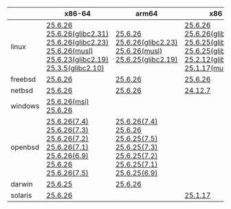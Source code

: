||x86-64|arm64|x86|ppc64le|armv7|armel|
| --- | --- | --- | --- | --- | --- | --- |
|linux|[25.6.26](https://github.com/roswell/sbcl_head/releases/download/25.6.26/sbcl-25.6.26-x86-64-linux-binary.tar.bz2)<br />[25.6.26(glibc2.31)](https://github.com/roswell/sbcl_head/releases/download/25.6.26/sbcl-25.6.26-x86-64-linux-glibc2.31-binary.tar.bz2)<br />[25.6.26(glibc2.23)](https://github.com/roswell/sbcl_head/releases/download/25.6.26/sbcl-25.6.26-x86-64-linux-glibc2.23-binary.tar.bz2)<br />[25.6.26(musl)](https://github.com/roswell/sbcl_head/releases/download/25.6.26/sbcl-25.6.26-x86-64-linux-musl-binary.tar.bz2)<br />[25.6.23(glibc2.19)](https://github.com/roswell/sbcl_head/releases/download/25.6.23/sbcl-25.6.23-x86-64-linux-glibc2.19-binary.tar.bz2)<br />[25.3.5(glibc2.10)](https://github.com/roswell/sbcl_head/releases/download/25.3.5/sbcl-25.3.5-x86-64-linux-glibc2.10-binary.tar.bz2)<br />|[25.6.26](https://github.com/roswell/sbcl_head/releases/download/25.6.26/sbcl-25.6.26-arm64-linux-binary.tar.bz2)<br />[25.6.26(glibc2.23)](https://github.com/roswell/sbcl_head/releases/download/25.6.26/sbcl-25.6.26-arm64-linux-glibc2.23-binary.tar.bz2)<br />[25.6.26(musl)](https://github.com/roswell/sbcl_head/releases/download/25.6.26/sbcl-25.6.26-arm64-linux-musl-binary.tar.bz2)<br />[25.6.25(glibc2.19)](https://github.com/roswell/sbcl_head/releases/download/25.6.25/sbcl-25.6.25-arm64-linux-glibc2.19-binary.tar.bz2)<br />|[25.6.26](https://github.com/roswell/sbcl_head/releases/download/25.6.26/sbcl-25.6.26-x86-linux-binary.tar.bz2)<br />[25.6.26(glibc2.23)](https://github.com/roswell/sbcl_head/releases/download/25.6.26/sbcl-25.6.26-x86-linux-glibc2.23-binary.tar.bz2)<br />[25.6.25(glibc2.31)](https://github.com/roswell/sbcl_head/releases/download/25.6.25/sbcl-25.6.25-x86-linux-glibc2.31-binary.tar.bz2)<br />[25.6.25(glibc2.19)](https://github.com/roswell/sbcl_head/releases/download/25.6.25/sbcl-25.6.25-x86-linux-glibc2.19-binary.tar.bz2)<br />[25.2.12(glibc2.10)](https://github.com/roswell/sbcl_head/releases/download/25.2.12/sbcl-25.2.12-x86-linux-glibc2.10-binary.tar.bz2)<br />[25.1.17(musl)](https://github.com/roswell/sbcl_head/releases/download/25.1.17/sbcl-25.1.17-x86-linux-musl-binary.tar.bz2)<br />|[25.6.26](https://github.com/roswell/sbcl_head/releases/download/25.6.26/sbcl-25.6.26-ppc64le-linux-binary.tar.bz2)<br />[25.6.26(glibc2.23)](https://github.com/roswell/sbcl_head/releases/download/25.6.26/sbcl-25.6.26-ppc64le-linux-glibc2.23-binary.tar.bz2)<br />[25.6.25(glibc2.19)](https://github.com/roswell/sbcl_head/releases/download/25.6.25/sbcl-25.6.25-ppc64le-linux-glibc2.19-binary.tar.bz2)<br />|[25.6.25](https://github.com/roswell/sbcl_head/releases/download/25.6.25/sbcl-25.6.25-armv7-linux-binary.tar.bz2)<br />|[25.1.17](https://github.com/roswell/sbcl_head/releases/download/25.1.17/sbcl-25.1.17-armel-linux-binary.tar.bz2)<br />|
|freebsd|[25.6.26](https://github.com/roswell/sbcl_head/releases/download/25.6.26/sbcl-25.6.26-x86-64-freebsd-binary.tar.bz2)<br />|[25.6.26](https://github.com/roswell/sbcl_head/releases/download/25.6.26/sbcl-25.6.26-arm64-freebsd-binary.tar.bz2)<br />|[25.6.26](https://github.com/roswell/sbcl_head/releases/download/25.6.26/sbcl-25.6.26-x86-freebsd-binary.tar.bz2)<br />||||
|netbsd|[25.6.26](https://github.com/roswell/sbcl_head/releases/download/25.6.26/sbcl-25.6.26-x86-64-netbsd-binary.tar.bz2)<br />|[25.6.26](https://github.com/roswell/sbcl_head/releases/download/25.6.26/sbcl-25.6.26-arm64-netbsd-binary.tar.bz2)<br />|[24.12.7](https://github.com/roswell/sbcl_head/releases/download/24.12.7/sbcl-24.12.7-x86-netbsd-binary.tar.bz2)<br />||||
|windows|[25.6.26(msi)](https://github.com/roswell/sbcl_head/releases/download/25.6.26/sbcl-25.6.26-x86-64-windows-binary.msi)<br />[25.6.26](https://github.com/roswell/sbcl_head/releases/download/25.6.26/sbcl-25.6.26-x86-64-windows-binary.tar.bz2)<br />||||||
|openbsd|[25.6.26(7.4)](https://github.com/roswell/sbcl_head/releases/download/25.6.26/sbcl-25.6.26-x86-64-openbsd-7.4-binary.tar.bz2)<br />[25.6.26(7.3)](https://github.com/roswell/sbcl_head/releases/download/25.6.26/sbcl-25.6.26-x86-64-openbsd-7.3-binary.tar.bz2)<br />[25.6.26(7.2)](https://github.com/roswell/sbcl_head/releases/download/25.6.26/sbcl-25.6.26-x86-64-openbsd-7.2-binary.tar.bz2)<br />[25.6.26(7.1)](https://github.com/roswell/sbcl_head/releases/download/25.6.26/sbcl-25.6.26-x86-64-openbsd-7.1-binary.tar.bz2)<br />[25.6.26(6.9)](https://github.com/roswell/sbcl_head/releases/download/25.6.26/sbcl-25.6.26-x86-64-openbsd-6.9-binary.tar.bz2)<br />[25.6.26](https://github.com/roswell/sbcl_head/releases/download/25.6.26/sbcl-25.6.26-x86-64-openbsd-binary.tar.bz2)<br />[25.6.26(7.5)](https://github.com/roswell/sbcl_head/releases/download/25.6.26/sbcl-25.6.26-x86-64-openbsd-7.5-binary.tar.bz2)<br />|[25.6.26(7.4)](https://github.com/roswell/sbcl_head/releases/download/25.6.26/sbcl-25.6.26-arm64-openbsd-7.4-binary.tar.bz2)<br />[25.6.26](https://github.com/roswell/sbcl_head/releases/download/25.6.26/sbcl-25.6.26-arm64-openbsd-binary.tar.bz2)<br />[25.6.25(7.5)](https://github.com/roswell/sbcl_head/releases/download/25.6.25/sbcl-25.6.25-arm64-openbsd-7.5-binary.tar.bz2)<br />[25.6.25(7.3)](https://github.com/roswell/sbcl_head/releases/download/25.6.25/sbcl-25.6.25-arm64-openbsd-7.3-binary.tar.bz2)<br />[25.6.25(7.2)](https://github.com/roswell/sbcl_head/releases/download/25.6.25/sbcl-25.6.25-arm64-openbsd-7.2-binary.tar.bz2)<br />[25.6.25(7.1)](https://github.com/roswell/sbcl_head/releases/download/25.6.25/sbcl-25.6.25-arm64-openbsd-7.1-binary.tar.bz2)<br />[25.6.25(6.9)](https://github.com/roswell/sbcl_head/releases/download/25.6.25/sbcl-25.6.25-arm64-openbsd-6.9-binary.tar.bz2)<br />|||||
|darwin|[25.6.25](https://github.com/roswell/sbcl_head/releases/download/25.6.25/sbcl-25.6.25-x86-64-darwin-binary.tar.bz2)<br />|[25.6.26](https://github.com/roswell/sbcl_head/releases/download/25.6.26/sbcl-25.6.26-arm64-darwin-binary.tar.bz2)<br />|||||
|solaris|[25.6.26](https://github.com/roswell/sbcl_head/releases/download/25.6.26/sbcl-25.6.26-x86-64-solaris-binary.tar.bz2)<br />||[25.1.17](https://github.com/roswell/sbcl_head/releases/download/25.1.17/sbcl-25.1.17-x86-solaris-binary.tar.bz2)<br />||||
